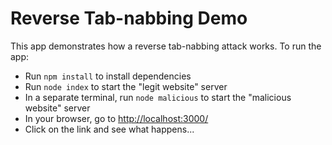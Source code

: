 # Reverse Tab-nabbing Demo

This app demonstrates how a reverse tab-nabbing attack works. To run the app:

- Run `npm install` to install dependencies
- Run `node index` to start the "legit website" server
- In a separate terminal, run `node malicious` to start the "malicious website" server
- In your browser, go to [http://localhost:3000/](http://localhost:3000/)
- Click on the link and see what happens...

